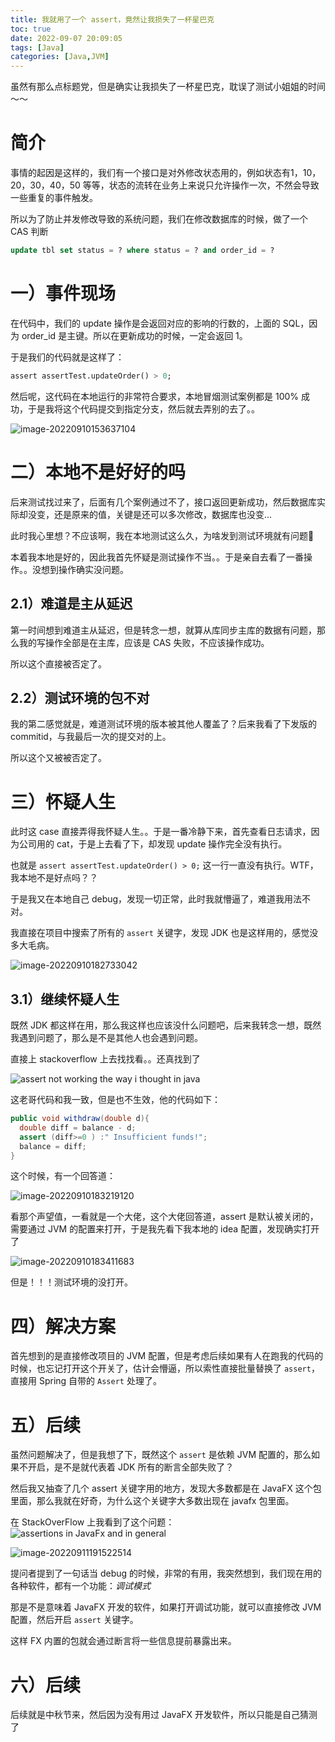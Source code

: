 ```yaml
---
title: 我就用了一个 assert，竟然让我损失了一杯星巴克
toc: true
date: 2022-09-07 20:09:05
tags: [Java]
categories: [Java,JVM]
---
```

虽然有那么点标题党，但是确实让我损失了一杯星巴克，耽误了测试小姐姐的时间～～

# 简介

事情的起因是这样的，我们有一个接口是对外修改状态用的，例如状态有1，10，20，30，40，50 等等，状态的流转在业务上来说只允许操作一次，不然会导致一些重复的事件触发。

所以为了防止并发修改导致的系统问题，我们在修改数据库的时候，做了一个 CAS 判断

```sql
update tbl set status = ? where status = ? and order_id = ? 

```


# 一）事件现场

在代码中，我们的 update 操作是会返回对应的影响的行数的，上面的 SQL，因为 order_id 是主键。所以在更新成功的时候，一定会返回 1。

于是我们的代码就是这样了：

```sql
assert assertTest.updateOrder() > 0;

```


然后呢，这代码在本地运行的非常符合要求，本地冒烟测试案例都是 100% 成功，于是我将这个代码提交到指定分支，然后就去弄别的去了。。

![image-20220910153637104](https://szhtc-1252780558.cos.ap-shanghai.myqcloud.com/img/202209111930825.png)

# 二）本地不是好好的吗

后来测试找过来了，后面有几个案例通过不了，接口返回更新成功，然后数据库实际却没变，还是原来的值，关键是还可以多次修改，数据库也没变…

此时我心里想？不应该啊，我在本地测试这么久，为啥发到测试环境就有问题🤔️

本着我本地是好的，因此我首先怀疑是测试操作不当。。于是亲自去看了一番操作。。没想到操作确实没问题。

## 2.1）难道是主从延迟

第一时间想到难道主从延迟，但是转念一想，就算从库同步主库的数据有问题，那么我的写操作全部是在主库，应该是 CAS 失败，不应该操作成功。

所以这个直接被否定了。

## 2.2）测试环境的包不对

我的第二感觉就是，难道测试环境的版本被其他人覆盖了？后来我看了下发版的 commitid，与我最后一次的提交对的上。

所以这个又被被否定了。

# 三）怀疑人生

此时这 case 直接弄得我怀疑人生。。于是一番冷静下来，首先查看日志请求，因为公司用的 cat，于是上去看了下，却发现 update 操作完全没有执行。

也就是 `assert assertTest.updateOrder() > 0;` 这一行一直没有执行。WTF，我本地不是好点吗？？

于是我又在本地自己 debug，发现一切正常，此时我就懵逼了，难道我用法不对。

我直接在项目中搜索了所有的 `assert` 关键字，发现 JDK 也是这样用的，感觉没多大毛病。

![image-20220910182733042](https://szhtc-1252780558.cos.ap-shanghai.myqcloud.com/img/202209111931261.png)

## 3.1）继续怀疑人生

既然 JDK 都这样在用，那么我这样也应该没什么问题吧，后来我转念一想，既然我遇到问题了，那么是不是其他人也会遇到问题。

直接上 stackoverflow 上去找找看。。还真找到了

![assert not working the way i thought in java](https://stackoverflow.com/questions/14026705/assert-not-working-the-way-i-thought-in-java)

这老哥代码和我一致，但是也不生效，他的代码如下：

```java
public void withdraw(double d){
  double diff = balance - d;
  assert (diff>=0 ) :" Insufficient funds!";
  balance = diff;
}
```



这个时候，有一个回答道：

![image-20220910183219120](https://szhtc-1252780558.cos.ap-shanghai.myqcloud.com/img/202209111931727.png)

看那个声望值，一看就是一个大佬，这个大佬回答道，assert 是默认被关闭的，需要通过 JVM 的配置来打开，于是我先看下我本地的 idea 配置，发现确实打开了

![image-20220910183411683](https://szhtc-1252780558.cos.ap-shanghai.myqcloud.com/img/202209111931078.png)

但是！！！测试环境的没打开。

# 四）解决方案

首先想到的是直接修改项目的 JVM 配置，但是考虑后续如果有人在跑我的代码的时候，也忘记打开这个开关了，估计会懵逼，所以索性直接批量替换了 `assert`，直接用 Spring 自带的 `Assert` 处理了。

# 五）后续

虽然问题解决了，但是我想了下，既然这个 `assert` 是依赖 JVM 配置的，那么如果不开启，是不是就代表着 JDK 所有的断言全部失败了？

然后我又抽查了几个 assert 关键字用的地方，发现大多数都是在 JavaFX 这个包里面，那么我就在好奇，为什么这个关键字大多数出现在 javafx 包里面。

在 StackOverFlow 上我看到了这个问题：
![assertions in JavaFx and in general](https://stackoverflow.com/questions/23528331/assertions-in-javafx-and-in-general)

![image-20220911191522514](https://szhtc-1252780558.cos.ap-shanghai.myqcloud.com/img/202209111931386.png)

提问者提到了一句话当 debug 的时候，非常的有用，我突然想到，我们现在用的各种软件，都有一个功能：*调试模式*

那是不是意味着 JavaFX 开发的软件，如果打开调试功能，就可以直接修改 JVM 配置，然后开启 `assert` 关键字。

这样 FX 内置的包就会通过断言将一些信息提前暴露出来。

# 六）后续

后续就是中秋节来，然后因为没有用过 JavaFX 开发软件，所以只能是自己猜测了

